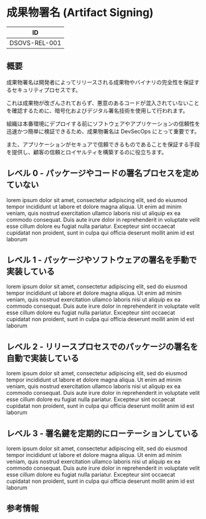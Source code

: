 # 成果物署名 (Artifact Signing)

| ID            |
| ------------- |
| DSOVS-REL-001 |

## 概要

成果物署名は開発者によってリリースされる成果物やバイナリの完全性を保証するセキュリティプロセスです。

これは成果物が改ざんされておらず、悪意のあるコードが混入されていないことを確認するために、暗号化およびデジタル署名技術を使用して行われます。

組織は本番環境にデプロイする前にソフトウェアやアプリケーションの信頼性を迅速かつ簡単に検証できるため、成果物署名は DevSecOps にとって重要です。

また、アプリケーションがセキュアで信頼できるものであることを保証する手段を提供し、顧客の信頼とロイヤルティを構築するのに役立ちます。

## レベル 0 - パッケージやコードの署名プロセスを定めていない

lorem ipsum dolor sit amet, consectetur adipiscing elit, sed do eiusmod tempor incididunt ut labore et dolore magna aliqua. Ut enim ad minim veniam, quis nostrud exercitation ullamco laboris nisi ut aliquip ex ea commodo consequat. Duis aute irure dolor in reprehenderit in voluptate velit esse cillum dolore eu fugiat nulla pariatur. Excepteur sint occaecat cupidatat non proident, sunt in culpa qui officia deserunt mollit anim id est laborum

## レベル 1 - パッケージやソフトウェアの署名を手動で実装している

lorem ipsum dolor sit amet, consectetur adipiscing elit, sed do eiusmod tempor incididunt ut labore et dolore magna aliqua. Ut enim ad minim veniam, quis nostrud exercitation ullamco laboris nisi ut aliquip ex ea commodo consequat. Duis aute irure dolor in reprehenderit in voluptate velit esse cillum dolore eu fugiat nulla pariatur. Excepteur sint occaecat cupidatat non proident, sunt in culpa qui officia deserunt mollit anim id est laborum

## レベル 2 - リリースプロセスでのパッケージの署名を自動で実装している

lorem ipsum dolor sit amet, consectetur adipiscing elit, sed do eiusmod tempor incididunt ut labore et dolore magna aliqua. Ut enim ad minim veniam, quis nostrud exercitation ullamco laboris nisi ut aliquip ex ea commodo consequat. Duis aute irure dolor in reprehenderit in voluptate velit esse cillum dolore eu fugiat nulla pariatur. Excepteur sint occaecat cupidatat non proident, sunt in culpa qui officia deserunt mollit anim id est laborum

## レベル 3 - 署名鍵を定期的にローテーションしている

lorem ipsum dolor sit amet, consectetur adipiscing elit, sed do eiusmod tempor incididunt ut labore et dolore magna aliqua. Ut enim ad minim veniam, quis nostrud exercitation ullamco laboris nisi ut aliquip ex ea commodo consequat. Duis aute irure dolor in reprehenderit in voluptate velit esse cillum dolore eu fugiat nulla pariatur. Excepteur sint occaecat cupidatat non proident, sunt in culpa qui officia deserunt mollit anim id est laborum

## 参考情報
